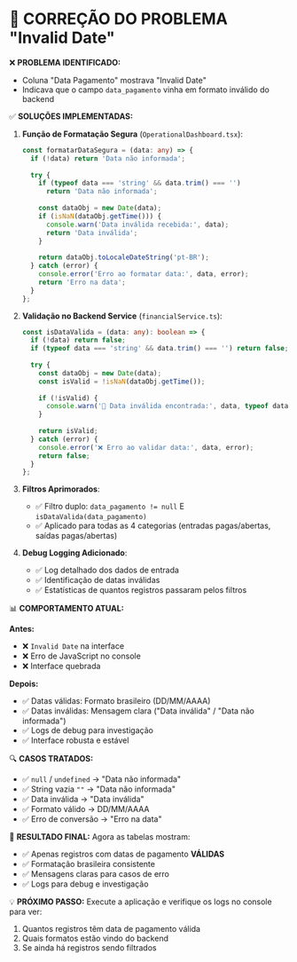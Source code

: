 🔧 CORREÇÃO DO PROBLEMA "Invalid Date"
=============================================

❌ **PROBLEMA IDENTIFICADO:**
- Coluna "Data Pagamento" mostrava "Invalid Date"
- Indicava que o campo `data_pagamento` vinha em formato inválido do backend

✅ **SOLUÇÕES IMPLEMENTADAS:**

1. **Função de Formatação Segura** (`OperationalDashboard.tsx`):
   ```typescript
   const formatarDataSegura = (data: any) => {
     if (!data) return 'Data não informada';
     
     try {
       if (typeof data === 'string' && data.trim() === '') 
         return 'Data não informada';
       
       const dataObj = new Date(data);
       if (isNaN(dataObj.getTime())) {
         console.warn('Data inválida recebida:', data);
         return 'Data inválida';
       }
       
       return dataObj.toLocaleDateString('pt-BR');
     } catch (error) {
       console.error('Erro ao formatar data:', data, error);
       return 'Erro na data';
     }
   };
   ```

2. **Validação no Backend Service** (`financialService.ts`):
   ```typescript
   const isDataValida = (data: any): boolean => {
     if (!data) return false;
     if (typeof data === 'string' && data.trim() === '') return false;
     
     try {
       const dataObj = new Date(data);
       const isValid = !isNaN(dataObj.getTime());
       
       if (!isValid) {
         console.warn('🚨 Data inválida encontrada:', data, typeof data);
       }
       
       return isValid;
     } catch (error) {
       console.error('❌ Erro ao validar data:', data, error);
       return false;
     }
   };
   ```

3. **Filtros Aprimorados**:
   - ✅ Filtro duplo: `data_pagamento != null` E `isDataValida(data_pagamento)`
   - ✅ Aplicado para todas as 4 categorias (entradas pagas/abertas, saídas pagas/abertas)

4. **Debug Logging Adicionado**:
   - ✅ Log detalhado dos dados de entrada
   - ✅ Identificação de datas inválidas
   - ✅ Estatísticas de quantos registros passaram pelos filtros

📊 **COMPORTAMENTO ATUAL:**

**Antes:**
- ❌ `Invalid Date` na interface
- ❌ Erro de JavaScript no console
- ❌ Interface quebrada

**Depois:**
- ✅ Datas válidas: Formato brasileiro (DD/MM/AAAA)
- ✅ Datas inválidas: Mensagem clara ("Data inválida" / "Data não informada")
- ✅ Logs de debug para investigação
- ✅ Interface robusta e estável

🔍 **CASOS TRATADOS:**
- ✅ `null` / `undefined` → "Data não informada"
- ✅ String vazia `""` → "Data não informada" 
- ✅ Data inválida → "Data inválida"
- ✅ Formato válido → DD/MM/AAAA
- ✅ Erro de conversão → "Erro na data"

🎯 **RESULTADO FINAL:**
Agora as tabelas mostram:
- ✅ Apenas registros com datas de pagamento **VÁLIDAS**
- ✅ Formatação brasileira consistente
- ✅ Mensagens claras para casos de erro
- ✅ Logs para debug e investigação

💡 **PRÓXIMO PASSO:**
Execute a aplicação e verifique os logs no console para ver:
1. Quantos registros têm data de pagamento válida
2. Quais formatos estão vindo do backend
3. Se ainda há registros sendo filtrados
